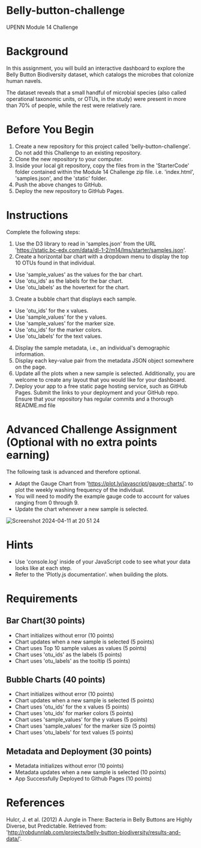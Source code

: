 # Belly-button-challenge
UPENN Module 14 Challenge

# Background
In this assignment, you will build an interactive dashboard to explore the Belly Button Biodiversity dataset, which catalogs the microbes that colonize human navels.

The dataset reveals that a small handful of microbial species (also called operational taxonomic units, or OTUs, in the study) were present in more than 70% of people, while the rest were relatively rare.

# Before You Begin
1. Create a new repository for this project called 'belly-button-challenge'. Do not add this Challenge to an existing repository.
2. Clone the new repository to your computer.
3. Inside your local git repository, copy the files from in the 'StarterCode' folder contained within the Module 14 Challenge zip file. i.e. 'index.html', 'samples.json', and the 'static' folder.
4. Push the above changes to GitHub.
5. Deploy the new repository to GitHub Pages.

# Instructions
Complete the following steps:
1. Use the D3 library to read in 'samples.json' from the URL 'https://static.bc-edx.com/data/dl-1-2/m14/lms/starter/samples.json'.
2. Create a horizontal bar chart with a dropdown menu to display the top 10 OTUs found in that individual.
  * Use 'sample_values' as the values for the bar chart.
  * Use 'otu_ids' as the labels for the bar chart.
  * Use 'otu_labels' as the hovertext for the chart. 
3. Create a bubble chart that displays each sample.
  * Use 'otu_ids' for the x values.
  * Use 'sample_values' for the y values.
  * Use 'sample_values' for the marker size.
  * Use 'otu_ids' for the marker colors.
  * Use 'otu_labels' for the text values.
4. Display the sample metadata, i.e., an individual's demographic information.
5. Display each key-value pair from the metadata JSON object somewhere on the page.
6. Update all the plots when a new sample is selected. Additionally, you are welcome to create any layout that you would like for your dashboard.
7. Deploy your app to a free static page hosting service, such as GitHub Pages. Submit the links to your deployment and your GitHub repo. Ensure that your repository has regular commits and a thorough README.md file

# Advanced Challenge Assignment (Optional with no extra points earning)
The following task is advanced and therefore optional.
  * Adapt the Gauge Chart from 'https://plot.ly/javascript/gauge-charts/'. to plot the weekly washing frequency of the
    individual.
  * You will need to modify the example gauge code to account for values ranging from 0 through 9.
  * Update the chart whenever a new sample is selected.

![Screenshot 2024-04-11 at 20 51 24](https://github.com/mhursh1231/belly-button-challenge/assets/149441646/da75072c-664a-4d34-ba64-50889b03443d)

# Hints
  * Use 'console.log' inside of your JavaScript code to see what your data looks like at each step.
  * Refer to the 'Plotly.js documentation'. when building the plots.

# Requirements
## Bar Chart(30 points)
  * Chart initializes without error (10 points)
  * Chart updates when a new sample is selected (5 points)
  * Chart uses Top 10 sample values as values (5 points)
  * Chart uses 'otu_ids' as the labels (5 points)
  * Chart uses 'otu_labels' as the tooltip (5 points)

## Bubble Charts (40 points)
  * Chart initializes without error (10 points)
  * Chart updates when a new sample is selected (5 points)
  * Chart uses 'otu_ids' for the x values (5 points)
  * Chart uses 'otu_ids' for marker colors (5 points)
  * Chart uses 'sample_values' for the y values (5 points)
  * Chart uses 'sample_values' for the marker size (5 points)
  * Chart uses 'otu_labels' for text values (5 points)

## Metadata and Deployment (30 points)
  * Metadata initializes without error (10 points)
  * Metadata updates when a new sample is selected (10 points)
  * App Successfully Deployed to Github Pages (10 points)

# References
Hulcr, J. et al. (2012) A Jungle in There: Bacteria in Belly Buttons are Highly Diverse, but Predictable. Retrieved from: 'http://robdunnlab.com/projects/belly-button-biodiversity/results-and-data/'.

   
